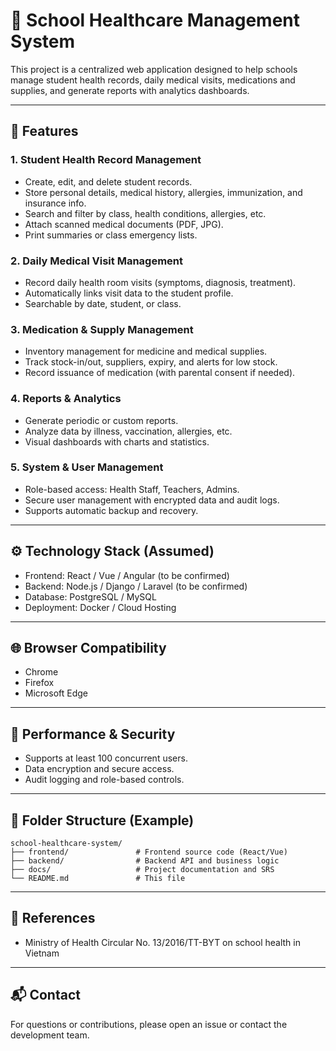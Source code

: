 
# 🏥 School Healthcare Management System

This project is a centralized web application designed to help schools manage student health records, daily medical visits, medications and supplies, and generate reports with analytics dashboards.

---

## 📌 Features

### 1. Student Health Record Management
- Create, edit, and delete student records.
- Store personal details, medical history, allergies, immunization, and insurance info.
- Search and filter by class, health conditions, allergies, etc.
- Attach scanned medical documents (PDF, JPG).
- Print summaries or class emergency lists.

### 2. Daily Medical Visit Management
- Record daily health room visits (symptoms, diagnosis, treatment).
- Automatically links visit data to the student profile.
- Searchable by date, student, or class.

### 3. Medication & Supply Management
- Inventory management for medicine and medical supplies.
- Track stock-in/out, suppliers, expiry, and alerts for low stock.
- Record issuance of medication (with parental consent if needed).

### 4. Reports & Analytics
- Generate periodic or custom reports.
- Analyze data by illness, vaccination, allergies, etc.
- Visual dashboards with charts and statistics.

### 5. System & User Management
- Role-based access: Health Staff, Teachers, Admins.
- Secure user management with encrypted data and audit logs.
- Supports automatic backup and recovery.

---

## ⚙️ Technology Stack (Assumed)
* Frontend: React / Vue / Angular (to be confirmed)
* Backend: Node.js / Django / Laravel (to be confirmed)
* Database: PostgreSQL / MySQL
* Deployment: Docker / Cloud Hosting

---

## 🌐 Browser Compatibility
- Chrome
- Firefox
- Microsoft Edge

---

## 🚀 Performance & Security
- Supports at least 100 concurrent users.
- Data encryption and secure access.
- Audit logging and role-based controls.

---

## 📁 Folder Structure (Example)

```
school-healthcare-system/
├── frontend/               # Frontend source code (React/Vue)
├── backend/                # Backend API and business logic
├── docs/                   # Project documentation and SRS
└── README.md               # This file
```

---

## 📄 References
- Ministry of Health Circular No. 13/2016/TT-BYT on school health in Vietnam

---

## 📬 Contact
For questions or contributions, please open an issue or contact the development team.
